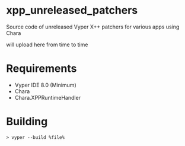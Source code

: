 # xpp_unreleased_patchers
Source code of unreleased Vyper X++ patchers for various apps using Chara

will upload here from time to time

# Requirements
- Vyper IDE 8.0 (Minimum)
- Chara
- Chara.XPPRuntimeHandler

# Building
`> vyper --build %file%`
